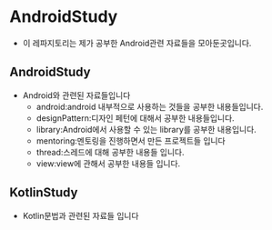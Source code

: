 # AndroidStudy
* 이 레파지토리는 제가 공부한 Android관련 자료들을 모아둔곳입니다.
## AndroidStudy
* Android와 관련된 자료들입니다
    * android:android 내부적으로 사용하는 것들을 공부한 내용들입니다.
    * designPattern:디자인 페턴에 대해서 공부한 내용들입니다.
    * library:Android에서 사용할 수 있는 library를 공부한 내용입니다.
    * mentoring:멘토링을 진행하면서 만든 프로젝트들 입니다
    * thread:스레드에 대해 공부한 내용들 입니다.
    * view:view에 관해서 공부한 내용들 입니다.
## KotlinStudy
* Kotlin문법과 관련된 자료들 입니다